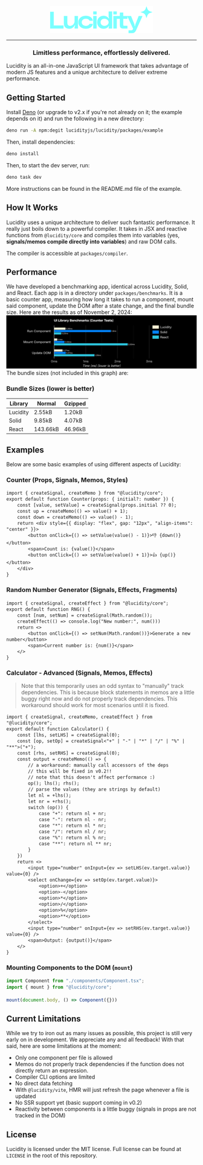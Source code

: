 <div align="center">
    <picture>
        <source srcset="./assets/dark.svg" media="(prefers-color-scheme: dark)">
        <img src="./assets/light.svg" height="72" alt="Lucidity logo">
    </picture>
</div>
<hr>
<h3 align="center">Limitless performance, effortlessly delivered.</h3>
Lucidity is an all-in-one JavaScript UI framework that takes advantage of modern JS features and a unique architecture to deliver extreme performance.

## Getting Started
Install [Deno](https://deno.com) (or upgrade to v2.x if you're not already on it; the example depends on it) and run the following in a new directory:
```sh
deno run -A npm:degit lucidityjs/lucidity/packages/example
```
Then, install dependencies:
```sh
deno install
```
Then, to start the dev server, run:
```sh
deno task dev
```
More instructions can be found in the README.md file of the example.

## How It Works
Lucidity uses a unique architecture to deliver such fantastic performance. It really just boils down to a powerful compiler. It takes in JSX and reactive functions from `@lucidity/core` and compiles them into variables (yes, **signals/memos compile directly into variables**) and raw DOM calls.

The compiler is accessible at `packages/compiler`.

## Performance
We have developed a benchmarking app, identical across Lucidity, Solid, and React. Each app is in a directory under `packages/benchmarks`. It is a basic counter app, measuring how long it takes to run a component, mount said component, update the DOM after a state change, and the final bundle size.
Here are the results as of November 2, 2024:
![Benchmark results](/assets/perf-graph.png)
The bundle sizes (not included in this graph) are:
### Bundle Sizes (lower is better)
|Library|Normal|Gzipped|
|-|-|-|
|Lucidity|2.55kB|1.20kB|
|Solid|9.85kB|4.07kB|
|React|143.66kB|46.96kB|

## Examples
Below are some basic examples of using different aspects of Lucidity:
### Counter (Props, Signals, Memos, Styles)
```tsx
import { createSignal, createMemo } from "@lucidity/core";
export default function Counter(props: { initial?: number }) {
    const [value, setValue] = createSignal(props.initial ?? 0);
    const up = createMemo(() => value() + 1);
    const down = createMemo(() => value() - 1);
    return <div style={{ display: "flex", gap: "12px", "align-items": "center" }}>
        <button onClick={() => setValue(value() - 1)}>👎 {down()}</button>
        <span>Count is: {value()}</span>
        <button onClick={() => setValue(value() + 1)}>👍 {up()}</button>
    </div>
}
```
### Random Number Generator (Signals, Effects, Fragments)
```tsx
import { createSignal, createEffect } from "@lucidity/core";
export default function RNG() {
    const [num, setNum] = createSignal(Math.random());
    createEffect(() => console.log("New number:", num()))
    return <>
        <button onClick={() => setNum(Math.random())}>Generate a new number</button> 
        <span>Current number is: {num()}</span>
    </>
}
```
### Calculator - Advanced (Signals, Memos, Effects)
> Note that this temporarily uses an odd syntax to "manually" track dependencies. This is because block statements in memos are a little buggy right now and do not properly track dependencies. This workaround should work for most scenarios until it is fixed.
```tsx
import { createSignal, createMemo, createEffect } from "@lucidity/core";
export default function Calculator() {
    const [lhs, setLHS] = createSignal(0);
    const [op, setOp] = createSignal<"+" | "-" | "*" | "/" | "%" | "**">("+");
    const [rhs, setRHS] = createSignal(0);
    const output = createMemo(() => {
        // a workaround: manually call accessors of the deps
        // this will be fixed in v0.2!!
        // note that this doesn't affect performance :)
        op(); lhs(); rhs();
        // parse the values (they are strings by default)
        let nl = +lhs();
        let nr = +rhs();
        switch (op()) {
            case "+": return nl + nr;
            case "-": return nl - nr;
            case "*": return nl * nr;
            case "/": return nl / nr;
            case "%": return nl % nr;
            case "**": return nl ** nr;
        }
    })
    return <>
        <input type="number" onInput={ev => setLHS(ev.target.value)} value={0} />
        <select onChange={ev => setOp(ev.target.value)}>
            <option>+</option>
            <option>-</option>
            <option>*</option>
            <option>/</option>
            <option>%</option>
            <option>**</option>
        </select>
        <input type="number" onInput={ev => setRHS(ev.target.value)} value={0} />
        <span>Output: {output()}</span>
    </>
}
```
### Mounting Components to the DOM (`mount`)
```ts
import Component from "./components/Component.tsx";
import { mount } from "@lucidity/core";

mount(document.body, () => Component({}))
```

## Current Limitations
While we try to iron out as many issues as possible, this project is still very early on in development. We appreciate any and all feedback! With that said, here are some limitations at the moment:
- Only one component per file is allowed
- Memos do not properly track dependencies if the function does not directly return an expression.
- Compiler CLI options are limited
- No direct data fetching 
- With `@lucidity/vite`, HMR will just refresh the page whenever a file is updated
- No SSR support yet (basic support coming in v0.2)
- Reactivity between components is a little buggy (signals in props are not tracked in the DOM)

## License
Lucidity is licensed under the MIT license. Full license can be found at `LICENSE` in the root of this repository.